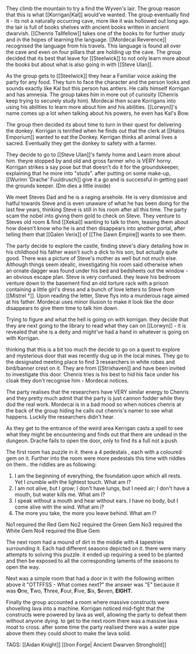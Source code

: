 They climb the mountain to try a find the Wyven's lair. The group reason that this is what [[Korrigan|Kal]] would’ve wanted. The group eventually find it - its not a naturally occurring cave, more like it was hollowed out long ago. the lair is full of books shelves with ancient books written in ancient dwarvish. [[Chenris Tallfellow]] takes one of the books to for further study and in the hopes of learning the language. [[Mordecai Reverence]] recognised the language from his travels. This language is found all over the cave and even on four pillars that are holding up the cave. The group decided that its best that leave for [[Steelwick]] to not only learn more about the books but about what is also going in with [[Steve Ulan]].

As the group gets to [[Steelwick]] they hear a Familiar voice asking the party for any food. They turn to face the character and the person looks and sounds exactly like Kal but this person has antlers. He calls himself Korrigan and has amnesia. The group takes him in more out of curiosity (Chenris keep trying to securely study him).  Mordecai then scare Korrigans  into using his abilities to learn more about him and his abilities. [[Lorwyn]]'s name comes up a lot when talking about his powers, he even has Kal's Bow. 

The group then decided its about time to turn in their quest for delivering the donkey. Korrigan is terrified when he finds out that the clerk at [[Halos Emporium]] wanted to eat the Donkey. Kerrigan thinks all animal lives a sacred. Eventually they get the donkey to safety with a farmer. 

They decide to go to [[Steve Ulan]]'s family home and Learn more about him. theyre stopped by and old and gross farmer who is VERY horny. Korrigan strikes a say pose but that doesn't do it for the groundskeeper, explaining that he more into "studs". after putting on some make-up, [[Wurinn 'Drache' Fuuldrusch]] give it a go and is successful in getting past the grounds keeper. (Dm dies a little inside)

We meet Steves Dad and he is a raging arsehole. He is very dismissive and hatful towards Steve and is even unaware of what he has been doing for the last few years, thinking Steve is still in his room after all this time. The party scam the nobel into giving them gold to check on Steve. They venture to Steves old room & find [[Xekai]] wanting to talk to them, teasing them about how doesn't know who he is and then disappears into another portal, after telling them that [[Galen Verix]] of [[The Dawn Empire]] wants to see them. 

The party decide to explore the castle, finding steve's diary detailing how in his childhood his father wasn't such a dick to his son, but actually quite good. There was a picture of Steve's mother as well but not much else. Although things seem idealic, investigating his room said otherwise when an ornate dagger was found under his bed and bedsheets out the window - an obvious escape plan. Steve is very confused. they leave his bedroom venture down to the basement find an old torture rack with a prison containing a little girl's dress and a bunch of love letters to Steve from [[Mistrel †]]. Upon reading the letter, Steve flys into a murderous rage aimed at his father. Mordecai uses minor illusion to make it look like the door disappears to give them time to talk him down. 

Trying to figure and what the hell is going on with korrigan. they decide that they are next going to the library to read what they can on [[Lorwyn]] - it is revealed that she is a deity and might've had a hand in whatever is going on with Korrigan. 

thinking that this is a bit too much the decide to go on a quest to explore and mysterious door that was recently dug up in the local mines. They go to the designated meeting place to find 3 researchers in white robes and bird/banner crest on it. They are from [[Strixhaven]] and have been invited to investigate this door. Chenris tries is his best to hid his face under his cloak they don't recognise him - Mordecai notices. 

The party realises that the  researchers have VERY similar energy to Chenris and they pretty much admit that the party is just cannon fodder while they dod the real work. Mordecai is in a bad mood so when notices chenris at the back of the group hiding he calls out chenris's namer to see what happens. Luckily the researchers didn't hear. 

As they get to the entrance of the weird area Kerrigan casts a spell to see what they might be encountering and finds out that there are undead in the dungeon. Drache fails to open the door, only to find its a full not a push. 

The first room has puzzle in it. there a 4 pedestals , each with a coloured gem on it. Further into the room were more pedestals this time with riddles on them.. the riddles are as following:
1. I am the beginning of everything, the foundation upon which all rests. Yet I crumble with the lightest touch. What am I?
2. I am not alive, but I grow; I don't have lungs, but I need air; I don't have a mouth, but water kills me. What am I?
3. I speak without a mouth and hear without ears. I have no body, but I come alive with the wind. What am i?
4.  The more you take, the more you leave behind. What am I?

No1 required the Red Gem
No2 required the Green Gem
No3 required the White Gem 
No4 required the Blue Gem

The next room had a mound of dirt in the middle with 4 tapestries surrounding it. Each had different seasons depicted on it. there were many attempts to solving this puzzle. it ended up requiring a seed to be planted and then be exposed to all the corresponding laments of the seasons to open the way.

Next was a simple room that had a door in it with the following written above it "OTTFFSS - What comes next?" the answer was "E" because it was **O**ne, **T**wo, **T**hree, **F**our, **F**ive, **S**ix, **S**even, **EIGHT**. 

Finally the group accounted a room where massive constructs were shovelling lava into a machine. Korrigan noticed mid-fight that the constructs were powered by lava as well, allowing the party to defeat them without anyone dying. to get to the next room there was a massive lava moat to cross. after some time the party realised there was a water pipe above them they could shoot to make the lava solid. 

TAGS:
[[Aidan Knight]]
[[Iron Forge| Ancient Dwarven Stronghold]]

